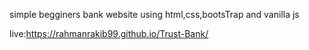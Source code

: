 simple begginers bank website using html,css,bootsTrap and vanilla js

live:https://rahmanrakib99.github.io/Trust-Bank/
